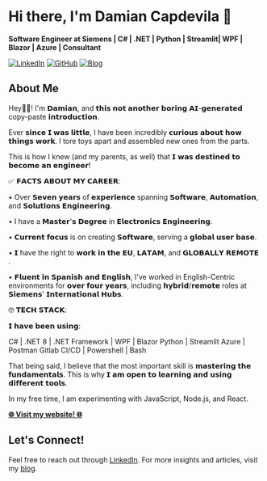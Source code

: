 
# Hi there, I'm Damian Capdevila 👋

**Software Engineer at Siemens | C# | .NET | Python | Streamlit| WPF | Blazor | Azure | Consultant**

[![LinkedIn](https://img.shields.io/badge/LinkedIn-Connect-blue)](https://www.linkedin.com/in/damiancapdevila/?locale=en_US)
[![GitHub](https://img.shields.io/badge/GitHub-Follow-lightgrey)](https://github.com/DamianCapdevila)
[![Blog](https://img.shields.io/badge/Blog-Read-orange)](https://damiancapdevila.substack.com/p/from-automation-engineer-to-software)

## About Me

Hey👋🏻! I'm 𝗗𝗮𝗺𝗶𝗮𝗻, and 𝘁𝗵𝗶𝘀 𝗻𝗼𝘁 𝗮𝗻𝗼𝘁𝗵𝗲𝗿 𝗯𝗼𝗿𝗶𝗻𝗴 𝗔𝗜-𝗴𝗲𝗻𝗲𝗿𝗮𝘁𝗲𝗱 copy-paste 𝗶𝗻𝘁𝗿𝗼𝗱𝘂𝗰𝘁𝗶𝗼𝗻. 

Ever 𝘀𝗶𝗻𝗰𝗲 𝗜 𝘄𝗮𝘀 𝗹𝗶𝘁𝘁𝗹𝗲, I have been incredibly 𝗰𝘂𝗿𝗶𝗼𝘂𝘀 𝗮𝗯𝗼𝘂𝘁 𝗵𝗼𝘄 𝘁𝗵𝗶𝗻𝗴𝘀 𝘄𝗼𝗿𝗸. I tore toys apart and assembled new ones from the parts. 

This is how I knew (and my parents, as well) that 𝗜 𝘄𝗮𝘀 𝗱𝗲𝘀𝘁𝗶𝗻𝗲𝗱 𝘁𝗼 𝗯𝗲𝗰𝗼𝗺𝗲 𝗮𝗻 𝗲𝗻𝗴𝗶𝗻𝗲𝗲𝗿!

✅ 𝗙𝗔𝗖𝗧𝗦 𝗔𝗕𝗢𝗨𝗧 𝗠𝗬 𝗖𝗔𝗥𝗘𝗘𝗥:

• Over 𝗦𝗲𝘃𝗲𝗻 𝘆𝗲𝗮𝗿𝘀 of 𝗲𝘅𝗽𝗲𝗿𝗶𝗲𝗻𝗰𝗲 spanning 𝗦𝗼𝗳𝘁𝘄𝗮𝗿𝗲, 𝗔𝘂𝘁𝗼𝗺𝗮𝘁𝗶𝗼𝗻, and 𝗦𝗼𝗹𝘂𝘁𝗶𝗼𝗻𝘀 𝗘𝗻𝗴𝗶𝗻𝗲𝗲𝗿𝗶𝗻𝗴. 

• I have a 𝗠𝗮𝘀𝘁𝗲𝗿'𝘀 𝗗𝗲𝗴𝗿𝗲𝗲 in 𝗘𝗹𝗲𝗰𝘁𝗿𝗼𝗻𝗶𝗰𝘀 𝗘𝗻𝗴𝗶𝗻𝗲𝗲𝗿𝗶𝗻𝗴.

• 𝗖𝘂𝗿𝗿𝗲𝗻𝘁 𝗳𝗼𝗰𝘂𝘀 is on creating 𝗦𝗼𝗳𝘁𝘄𝗮𝗿𝗲, serving a 𝗴𝗹𝗼𝗯𝗮𝗹 𝘂𝘀𝗲𝗿 𝗯𝗮𝘀𝗲.
 
• 𝗜 have the right to 𝘄𝗼𝗿𝗸 𝗶𝗻 𝘁𝗵𝗲 𝗘𝗨, 𝗟𝗔𝗧𝗔𝗠, and 𝗚𝗟𝗢𝗕𝗔𝗟𝗟𝗬 𝗥𝗘𝗠𝗢𝗧𝗘 . 
 
• 𝗙𝗹𝘂𝗲𝗻𝘁 𝗶𝗻 𝗦𝗽𝗮𝗻𝗶𝘀𝗵 𝗮𝗻𝗱 𝗘𝗻𝗴𝗹𝗶𝘀𝗵, I've worked in English-Centric environments for 𝗼𝘃𝗲𝗿 𝗳𝗼𝘂𝗿 𝘆𝗲𝗮𝗿𝘀, including 𝗵𝘆𝗯𝗿𝗶𝗱/𝗿𝗲𝗺𝗼𝘁𝗲 roles at 𝗦𝗶𝗲𝗺𝗲𝗻𝘀' 𝗜𝗻𝘁𝗲𝗿𝗻𝗮𝘁𝗶𝗼𝗻𝗮𝗹 𝗛𝘂𝗯𝘀.

🤓 𝗧𝗘𝗖𝗛 𝗦𝗧𝗔𝗖𝗞:

𝗜 𝗵𝗮𝘃𝗲 𝗯𝗲𝗲𝗻 𝘂𝘀𝗶𝗻𝗴:

C# | .NET 8 | .NET Framework | WPF | Blazor
Python | Streamlit
Azure | Postman
Gitlab CI/CD | Powershell | Bash

That being said, I believe that the most important skill is 𝗺𝗮𝘀𝘁𝗲𝗿𝗶𝗻𝗴 𝘁𝗵𝗲 𝗳𝘂𝗻𝗱𝗮𝗺𝗲𝗻𝘁𝗮𝗹𝘀. This is why 𝗜 𝗮𝗺 𝗼𝗽𝗲𝗻 𝘁𝗼 𝗹𝗲𝗮𝗿𝗻𝗶𝗻𝗴 𝗮𝗻𝗱 𝘂𝘀𝗶𝗻𝗴 𝗱𝗶𝗳𝗳𝗲𝗿𝗲𝗻𝘁 𝘁𝗼𝗼𝗹𝘀. 

In my free time, I am experimenting with JavaScript, Node.js, and React.


**[🌐 Visit my website! 🌐](https://bio.link/dcapdevila)**

## Let's Connect!

Feel free to reach out through [LinkedIn](https://www.linkedin.com/in/damiancapdevila/?locale=en_US). For more insights and articles, visit my [blog](https://damiancapdevila.substack.com/p/from-automation-engineer-to-software).

